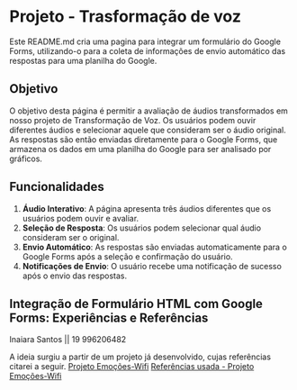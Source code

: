 # Projeto - Trasformação de voz

Este README.md cria uma pagina para integrar um formulário do Google Forms, utilizando-o para a coleta de informações de envio automático das respostas para uma planilha do Google.

## Objetivo

O objetivo desta página é permitir a avaliação de áudios transformados em nosso projeto de Transformação de Voz. Os usuários podem ouvir diferentes áudios e selecionar aquele que consideram ser o áudio original. As respostas são então enviadas diretamente para o Google Forms, que armazena os dados em uma planilha do Google para ser analisado por gráficos. 

## Funcionalidades

1. **Áudio Interativo**: A página apresenta três áudios diferentes que os usuários podem ouvir e avaliar.
2. **Seleção de Resposta**: Os usuários podem selecionar qual áudio consideram ser o original.
3. **Envio Automático**: As respostas são enviadas automaticamente para o Google Forms após a seleção e confirmação do usuário.
4. **Notificações de Envio**: O usuário recebe uma notificação de sucesso após o envio das respostas.

## Integração de Formulário HTML com Google Forms: Experiências e Referências

Inaiara Santos || 19 996206482

A ideia surgiu a partir de um projeto já desenvolvido, cujas referências citarei a seguir.
[Projeto Emoções-Wifi](https://contest.embarcados.com.br/projetos/emocoes-wifi/)
[Referências usada  - Projeto Emoções-Wifi](https://portal.vidadesilicio.com.br/banco-de-dados-com-google-planilhas-com-esp/#Referencias)